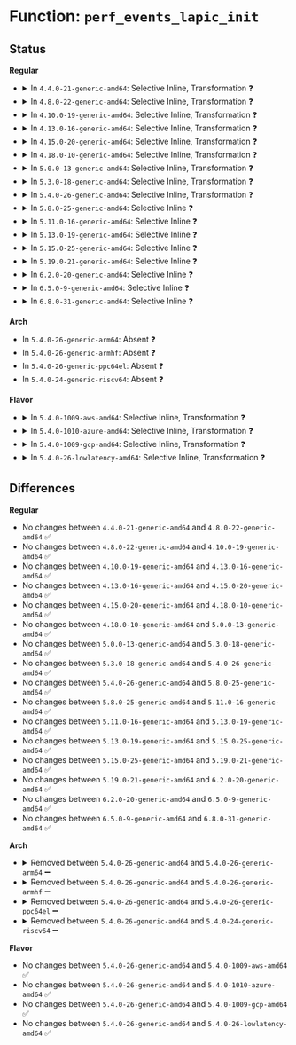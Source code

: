 # Function: <code>perf_events_lapic_init</code>

## Status
<b>Regular</b>
<ul>
<li>
<details>
<summary>In <code>4.4.0-21-generic-amd64</code>: Selective Inline, Transformation ❓</summary>

```c
void perf_events_lapic_init()
```

```json
{
  "name": "perf_events_lapic_init",
  "collision_type": "Unique Global",
  "inline_type": "Selective",
  "funcs": [
    {
      "addr": 18446744071578867760,
      "name": "perf_events_lapic_init",
      "external": true,
      "loc": "arch/x86/events/core.c:1419",
      "file": "arch/x86/events/core.c",
      "inline": "not declared, inlined",
      "caller_inline": [
        "arch/x86/events/core.c:x86_pmu_enable"
      ],
      "caller_func": [
        "arch/x86/events/core.c:x86_pmu_enable",
        "arch/x86/kernel/apic/apic.c:setup_local_APIC"
      ]
    }
  ],
  "symbols": [
    {
      "addr": 18446744071578867760,
      "name": "perf_events_lapic_init.part.14",
      "section": ".text",
      "bind": "STB_LOCAL",
      "size": 34
    },
    {
      "addr": 18446744071578874784,
      "name": "perf_events_lapic_init",
      "section": ".text",
      "bind": "STB_GLOBAL",
      "size": 37
    }
  ]
}
```
</details>
</li>
<li>
<details>
<summary>In <code>4.8.0-22-generic-amd64</code>: Selective Inline, Transformation ❓</summary>

```c
void perf_events_lapic_init()
```

```json
{
  "name": "perf_events_lapic_init",
  "collision_type": "Unique Global",
  "inline_type": "Selective",
  "funcs": [
    {
      "addr": 18446744071578873790,
      "name": "perf_events_lapic_init",
      "external": true,
      "loc": "arch/x86/events/core.c:1446",
      "file": "arch/x86/events/core.c",
      "inline": "not declared, inlined",
      "caller_inline": [
        "arch/x86/events/core.c:x86_pmu_enable"
      ],
      "caller_func": [
        "arch/x86/events/core.c:x86_pmu_enable",
        "arch/x86/kernel/apic/apic.c:setup_local_APIC"
      ]
    }
  ],
  "symbols": [
    {
      "addr": 18446744071578868416,
      "name": "perf_events_lapic_init.part.19",
      "section": ".text",
      "bind": "STB_LOCAL",
      "size": 34
    },
    {
      "addr": 18446744071578875136,
      "name": "perf_events_lapic_init",
      "section": ".text",
      "bind": "STB_GLOBAL",
      "size": 37
    }
  ]
}
```
</details>
</li>
<li>
<details>
<summary>In <code>4.10.0-19-generic-amd64</code>: Selective Inline, Transformation ❓</summary>

```c
void perf_events_lapic_init()
```

```json
{
  "name": "perf_events_lapic_init",
  "collision_type": "Unique Global",
  "inline_type": "Selective",
  "funcs": [
    {
      "addr": 18446744071578873790,
      "name": "perf_events_lapic_init",
      "external": true,
      "loc": "arch/x86/events/core.c:1475",
      "file": "arch/x86/events/core.c",
      "inline": "not declared, inlined",
      "caller_inline": [
        "arch/x86/events/core.c:x86_pmu_enable"
      ],
      "caller_func": [
        "arch/x86/events/core.c:x86_pmu_enable",
        "arch/x86/kernel/apic/apic.c:setup_local_APIC"
      ]
    }
  ],
  "symbols": [
    {
      "addr": 18446744071578868224,
      "name": "perf_events_lapic_init.part.19",
      "section": ".text",
      "bind": "STB_LOCAL",
      "size": 34
    },
    {
      "addr": 18446744071578875136,
      "name": "perf_events_lapic_init",
      "section": ".text",
      "bind": "STB_GLOBAL",
      "size": 37
    }
  ]
}
```
</details>
</li>
<li>
<details>
<summary>In <code>4.13.0-16-generic-amd64</code>: Selective Inline, Transformation ❓</summary>

```c
void perf_events_lapic_init()
```

```json
{
  "name": "perf_events_lapic_init",
  "collision_type": "Unique Global",
  "inline_type": "Selective",
  "funcs": [
    {
      "addr": 18446744071578872704,
      "name": "perf_events_lapic_init",
      "external": true,
      "loc": "arch/x86/events/core.c:1476",
      "file": "arch/x86/events/core.c",
      "inline": "not declared, inlined",
      "caller_inline": [
        "arch/x86/events/core.c:x86_pmu_enable"
      ],
      "caller_func": [
        "arch/x86/events/core.c:x86_pmu_enable",
        "arch/x86/kernel/apic/apic.c:setup_local_APIC"
      ]
    }
  ],
  "symbols": [
    {
      "addr": 18446744071578867552,
      "name": "perf_events_lapic_init.part.19",
      "section": ".text",
      "bind": "STB_LOCAL",
      "size": 34
    },
    {
      "addr": 18446744071578874416,
      "name": "perf_events_lapic_init",
      "section": ".text",
      "bind": "STB_GLOBAL",
      "size": 38
    }
  ]
}
```
</details>
</li>
<li>
<details>
<summary>In <code>4.15.0-20-generic-amd64</code>: Selective Inline, Transformation ❓</summary>

```c
void perf_events_lapic_init()
```

```json
{
  "name": "perf_events_lapic_init",
  "collision_type": "Unique Global",
  "inline_type": "Selective",
  "funcs": [
    {
      "addr": 18446744071578873744,
      "name": "perf_events_lapic_init",
      "external": true,
      "loc": "arch/x86/events/core.c:1482",
      "file": "arch/x86/events/core.c",
      "inline": "not declared, inlined",
      "caller_inline": [
        "arch/x86/events/core.c:x86_pmu_enable"
      ],
      "caller_func": [
        "arch/x86/events/core.c:x86_pmu_enable",
        "arch/x86/kernel/apic/apic.c:setup_local_APIC"
      ]
    }
  ],
  "symbols": [
    {
      "addr": 18446744071578868384,
      "name": "perf_events_lapic_init.part.18",
      "section": ".text",
      "bind": "STB_LOCAL",
      "size": 37
    },
    {
      "addr": 18446744071578875488,
      "name": "perf_events_lapic_init",
      "section": ".text",
      "bind": "STB_GLOBAL",
      "size": 38
    }
  ]
}
```
</details>
</li>
<li>
<details>
<summary>In <code>4.18.0-10-generic-amd64</code>: Selective Inline, Transformation ❓</summary>

```c
void perf_events_lapic_init()
```

```json
{
  "name": "perf_events_lapic_init",
  "collision_type": "Unique Global",
  "inline_type": "Selective",
  "funcs": [
    {
      "addr": 18446744071602764345,
      "name": "perf_events_lapic_init",
      "external": true,
      "loc": "arch/x86/events/core.c:1485",
      "file": "arch/x86/events/core.c",
      "inline": "not declared, inlined",
      "caller_inline": [
        "arch/x86/events/core.c:init_hw_perf_events",
        "arch/x86/events/core.c:x86_pmu_enable"
      ],
      "caller_func": [
        "arch/x86/events/core.c:init_hw_perf_events",
        "arch/x86/events/core.c:x86_pmu_enable",
        "arch/x86/kernel/apic/apic.c:setup_local_APIC"
      ]
    }
  ],
  "symbols": [
    {
      "addr": 18446744071578870320,
      "name": "perf_events_lapic_init.part.18",
      "section": ".text",
      "bind": "STB_LOCAL",
      "size": 37
    },
    {
      "addr": 18446744071578877040,
      "name": "perf_events_lapic_init",
      "section": ".text",
      "bind": "STB_GLOBAL",
      "size": 37
    }
  ]
}
```
</details>
</li>
<li>
<details>
<summary>In <code>5.0.0-13-generic-amd64</code>: Selective Inline, Transformation ❓</summary>

```c
void perf_events_lapic_init()
```

```json
{
  "name": "perf_events_lapic_init",
  "collision_type": "Unique Global",
  "inline_type": "Selective",
  "funcs": [
    {
      "addr": 18446744071604558483,
      "name": "perf_events_lapic_init",
      "external": true,
      "loc": "arch/x86/events/core.c:1486",
      "file": "arch/x86/events/core.c",
      "inline": "not declared, inlined",
      "caller_inline": [
        "arch/x86/events/core.c:init_hw_perf_events",
        "arch/x86/events/core.c:x86_pmu_enable"
      ],
      "caller_func": [
        "arch/x86/events/core.c:init_hw_perf_events",
        "arch/x86/events/core.c:x86_pmu_enable",
        "arch/x86/kernel/apic/apic.c:setup_local_APIC"
      ]
    }
  ],
  "symbols": [
    {
      "addr": 18446744071578870160,
      "name": "perf_events_lapic_init.part.18",
      "section": ".text",
      "bind": "STB_LOCAL",
      "size": 37
    },
    {
      "addr": 18446744071578876752,
      "name": "perf_events_lapic_init",
      "section": ".text",
      "bind": "STB_GLOBAL",
      "size": 37
    }
  ]
}
```
</details>
</li>
<li>
<details>
<summary>In <code>5.3.0-18-generic-amd64</code>: Selective Inline, Transformation ❓</summary>

```c
void perf_events_lapic_init()
```

```json
{
  "name": "perf_events_lapic_init",
  "collision_type": "Unique Global",
  "inline_type": "Selective",
  "funcs": [
    {
      "addr": 18446744071604652675,
      "name": "perf_events_lapic_init",
      "external": true,
      "loc": "arch/x86/events/core.c:1514",
      "file": "arch/x86/events/core.c",
      "inline": "not declared, inlined",
      "caller_inline": [
        "arch/x86/events/core.c:init_hw_perf_events",
        "arch/x86/events/core.c:x86_pmu_enable"
      ],
      "caller_func": [
        "arch/x86/events/core.c:init_hw_perf_events",
        "arch/x86/events/core.c:x86_pmu_enable",
        "arch/x86/kernel/apic/apic.c:setup_local_APIC"
      ]
    }
  ],
  "symbols": [
    {
      "addr": 18446744071578870768,
      "name": "perf_events_lapic_init.part.0",
      "section": ".text",
      "bind": "STB_LOCAL",
      "size": 37
    },
    {
      "addr": 18446744071578877456,
      "name": "perf_events_lapic_init",
      "section": ".text",
      "bind": "STB_GLOBAL",
      "size": 37
    }
  ]
}
```
</details>
</li>
<li>
<details>
<summary>In <code>5.4.0-26-generic-amd64</code>: Selective Inline, Transformation ❓</summary>

```c
void perf_events_lapic_init()
```

```json
{
  "name": "perf_events_lapic_init",
  "collision_type": "Unique Global",
  "inline_type": "Selective",
  "funcs": [
    {
      "addr": 18446744071604664947,
      "name": "perf_events_lapic_init",
      "external": true,
      "loc": "arch/x86/events/core.c:1584",
      "file": "arch/x86/events/core.c",
      "inline": "not declared, inlined",
      "caller_inline": [
        "arch/x86/events/core.c:init_hw_perf_events",
        "arch/x86/events/core.c:x86_pmu_enable"
      ],
      "caller_func": [
        "arch/x86/events/core.c:init_hw_perf_events",
        "arch/x86/events/core.c:x86_pmu_enable",
        "arch/x86/kernel/apic/apic.c:setup_local_APIC"
      ]
    }
  ],
  "symbols": [
    {
      "addr": 18446744071578870944,
      "name": "perf_events_lapic_init.part.0",
      "section": ".text",
      "bind": "STB_LOCAL",
      "size": 37
    },
    {
      "addr": 18446744071578878000,
      "name": "perf_events_lapic_init",
      "section": ".text",
      "bind": "STB_GLOBAL",
      "size": 37
    }
  ]
}
```
</details>
</li>
<li>
<details>
<summary>In <code>5.8.0-25-generic-amd64</code>: Selective Inline ❓</summary>

```c
void perf_events_lapic_init()
```

```json
{
  "name": "perf_events_lapic_init",
  "collision_type": "Unique Global",
  "inline_type": "Selective",
  "funcs": [
    {
      "addr": 18446744071578880769,
      "name": "perf_events_lapic_init",
      "external": true,
      "loc": "arch/x86/events/core.c:1585",
      "file": "arch/x86/events/core.c",
      "inline": "not declared, inlined",
      "caller_inline": [
        "arch/x86/events/core.c:x86_pmu_enable",
        "arch/x86/events/core.c:x86_pmu_enable"
      ],
      "caller_func": [
        "arch/x86/events/core.c:init_hw_perf_events",
        "arch/x86/kernel/apic/apic.c:setup_local_APIC"
      ]
    }
  ],
  "symbols": [
    {
      "addr": 18446744071578882192,
      "name": "perf_events_lapic_init",
      "section": ".text",
      "bind": "STB_GLOBAL",
      "size": 58
    }
  ]
}
```
</details>
</li>
<li>
<details>
<summary>In <code>5.11.0-16-generic-amd64</code>: Selective Inline ❓</summary>

```c
void perf_events_lapic_init()
```

```json
{
  "name": "perf_events_lapic_init",
  "collision_type": "Unique Global",
  "inline_type": "Selective",
  "funcs": [
    {
      "addr": 18446744071578876920,
      "name": "perf_events_lapic_init",
      "external": true,
      "loc": "arch/x86/events/core.c:1662",
      "file": "arch/x86/events/core.c",
      "inline": "not declared, inlined",
      "caller_inline": [
        "arch/x86/events/core.c:x86_pmu_enable",
        "arch/x86/events/core.c:x86_pmu_enable"
      ],
      "caller_func": [
        "arch/x86/events/core.c:init_hw_perf_events",
        "arch/x86/kernel/apic/apic.c:setup_local_APIC"
      ]
    }
  ],
  "symbols": [
    {
      "addr": 18446744071578878272,
      "name": "perf_events_lapic_init",
      "section": ".text",
      "bind": "STB_GLOBAL",
      "size": 58
    }
  ]
}
```
</details>
</li>
<li>
<details>
<summary>In <code>5.13.0-19-generic-amd64</code>: Selective Inline ❓</summary>

```c
void perf_events_lapic_init()
```

```json
{
  "name": "perf_events_lapic_init",
  "collision_type": "Unique Global",
  "inline_type": "Selective",
  "funcs": [
    {
      "addr": 18446744071578878920,
      "name": "perf_events_lapic_init",
      "external": true,
      "loc": "arch/x86/events/core.c:1720",
      "file": "arch/x86/events/core.c",
      "inline": "not declared, inlined",
      "caller_inline": [
        "arch/x86/events/core.c:x86_pmu_enable",
        "arch/x86/events/core.c:x86_pmu_enable"
      ],
      "caller_func": [
        "arch/x86/events/core.c:init_hw_perf_events",
        "arch/x86/kernel/apic/apic.c:setup_local_APIC"
      ]
    }
  ],
  "symbols": [
    {
      "addr": 18446744071578880432,
      "name": "perf_events_lapic_init",
      "section": ".text",
      "bind": "STB_GLOBAL",
      "size": 58
    }
  ]
}
```
</details>
</li>
<li>
<details>
<summary>In <code>5.15.0-25-generic-amd64</code>: Selective Inline ❓</summary>

```c
void perf_events_lapic_init()
```

```json
{
  "name": "perf_events_lapic_init",
  "collision_type": "Unique Global",
  "inline_type": "Selective",
  "funcs": [
    {
      "addr": 18446744071578882123,
      "name": "perf_events_lapic_init",
      "external": true,
      "loc": "arch/x86/events/core.c:1718",
      "file": "arch/x86/events/core.c",
      "inline": "not declared, inlined",
      "caller_inline": [
        "arch/x86/events/core.c:x86_pmu_enable",
        "arch/x86/events/core.c:x86_pmu_enable"
      ],
      "caller_func": [
        "arch/x86/events/core.c:init_hw_perf_events",
        "arch/x86/kernel/apic/apic.c:setup_local_APIC"
      ]
    }
  ],
  "symbols": [
    {
      "addr": 18446744071578884080,
      "name": "perf_events_lapic_init",
      "section": ".text",
      "bind": "STB_GLOBAL",
      "size": 58
    }
  ]
}
```
</details>
</li>
<li>
<details>
<summary>In <code>5.19.0-21-generic-amd64</code>: Selective Inline ❓</summary>

```c
void perf_events_lapic_init()
```

```json
{
  "name": "perf_events_lapic_init",
  "collision_type": "Unique Global",
  "inline_type": "Selective",
  "funcs": [
    {
      "addr": 18446744071578879701,
      "name": "perf_events_lapic_init",
      "external": true,
      "loc": "arch/x86/events/core.c:1730",
      "file": "arch/x86/events/core.c",
      "inline": "not declared, inlined",
      "caller_inline": [
        "arch/x86/events/core.c:x86_pmu_enable",
        "arch/x86/events/core.c:x86_pmu_enable"
      ],
      "caller_func": [
        "arch/x86/events/core.c:init_hw_perf_events",
        "arch/x86/kernel/apic/apic.c:setup_local_APIC"
      ]
    }
  ],
  "symbols": [
    {
      "addr": 18446744071578881728,
      "name": "perf_events_lapic_init",
      "section": ".text",
      "bind": "STB_GLOBAL",
      "size": 78
    }
  ]
}
```
</details>
</li>
<li>
<details>
<summary>In <code>6.2.0-20-generic-amd64</code>: Selective Inline ❓</summary>

```c
void perf_events_lapic_init()
```

```json
{
  "name": "perf_events_lapic_init",
  "collision_type": "Unique Global",
  "inline_type": "Selective",
  "funcs": [
    {
      "addr": 18446744071627492412,
      "name": "perf_events_lapic_init",
      "external": true,
      "loc": "arch/x86/events/core.c:1721",
      "file": "arch/x86/events/core.c",
      "inline": "not declared, inlined",
      "caller_inline": [
        "arch/x86/events/core.c:init_hw_perf_events",
        "arch/x86/events/core.c:init_hw_perf_events",
        "arch/x86/events/core.c:x86_pmu_enable",
        "arch/x86/events/core.c:x86_pmu_enable"
      ],
      "caller_func": [
        "arch/x86/kernel/apic/apic.c:setup_local_APIC"
      ]
    }
  ],
  "symbols": [
    {
      "addr": 18446744071578886736,
      "name": "perf_events_lapic_init",
      "section": ".text",
      "bind": "STB_GLOBAL",
      "size": 78
    }
  ]
}
```
</details>
</li>
<li>
<details>
<summary>In <code>6.5.0-9-generic-amd64</code>: Selective Inline ❓</summary>

```c
void perf_events_lapic_init()
```

```json
{
  "name": "perf_events_lapic_init",
  "collision_type": "Unique Global",
  "inline_type": "Selective",
  "funcs": [
    {
      "addr": 18446744071619236609,
      "name": "perf_events_lapic_init",
      "external": true,
      "loc": "arch/x86/events/core.c:1719",
      "file": "arch/x86/events/core.c",
      "inline": "not declared, inlined",
      "caller_inline": [
        "arch/x86/events/core.c:init_hw_perf_events",
        "arch/x86/events/core.c:init_hw_perf_events",
        "arch/x86/events/core.c:x86_pmu_enable",
        "arch/x86/events/core.c:x86_pmu_enable"
      ],
      "caller_func": [
        "arch/x86/kernel/apic/apic.c:setup_local_APIC"
      ]
    }
  ],
  "symbols": [
    {
      "addr": 18446744071578884768,
      "name": "perf_events_lapic_init",
      "section": ".text",
      "bind": "STB_GLOBAL",
      "size": 78
    }
  ]
}
```
</details>
</li>
<li>
<details>
<summary>In <code>6.8.0-31-generic-amd64</code>: Selective Inline ❓</summary>

```c
void perf_events_lapic_init()
```

```json
{
  "name": "perf_events_lapic_init",
  "collision_type": "Unique Global",
  "inline_type": "Selective",
  "funcs": [
    {
      "addr": 18446744071621526689,
      "name": "perf_events_lapic_init",
      "external": true,
      "loc": "arch/x86/events/core.c:1717",
      "file": "arch/x86/events/core.c",
      "inline": "not declared, inlined",
      "caller_inline": [
        "arch/x86/events/core.c:init_hw_perf_events",
        "arch/x86/events/core.c:init_hw_perf_events",
        "arch/x86/events/core.c:x86_pmu_enable",
        "arch/x86/events/core.c:x86_pmu_enable"
      ],
      "caller_func": [
        "arch/x86/kernel/apic/apic.c:setup_local_APIC"
      ]
    }
  ],
  "symbols": [
    {
      "addr": 18446744071578907072,
      "name": "perf_events_lapic_init",
      "section": ".text",
      "bind": "STB_GLOBAL",
      "size": 67
    }
  ]
}
```
</details>
</li>
</ul>
<b>Arch</b>
<ul>
<li>
In <code>5.4.0-26-generic-arm64</code>: Absent ❓
</li>
<li>
In <code>5.4.0-26-generic-armhf</code>: Absent ❓
</li>
<li>
In <code>5.4.0-26-generic-ppc64el</code>: Absent ❓
</li>
<li>
In <code>5.4.0-24-generic-riscv64</code>: Absent ❓
</li>
</ul>
<b>Flavor</b>
<ul>
<li>
<details>
<summary>In <code>5.4.0-1009-aws-amd64</code>: Selective Inline, Transformation ❓</summary>

```c
void perf_events_lapic_init()
```

```json
{
  "name": "perf_events_lapic_init",
  "collision_type": "Unique Global",
  "inline_type": "Selective",
  "funcs": [
    {
      "addr": 18446744071604591219,
      "name": "perf_events_lapic_init",
      "external": true,
      "loc": "arch/x86/events/core.c:1584",
      "file": "arch/x86/events/core.c",
      "inline": "not declared, inlined",
      "caller_inline": [
        "arch/x86/events/core.c:init_hw_perf_events",
        "arch/x86/events/core.c:x86_pmu_enable"
      ],
      "caller_func": [
        "arch/x86/events/core.c:init_hw_perf_events",
        "arch/x86/events/core.c:x86_pmu_enable",
        "arch/x86/kernel/apic/apic.c:setup_local_APIC"
      ]
    }
  ],
  "symbols": [
    {
      "addr": 18446744071578870944,
      "name": "perf_events_lapic_init.part.0",
      "section": ".text",
      "bind": "STB_LOCAL",
      "size": 37
    },
    {
      "addr": 18446744071578878000,
      "name": "perf_events_lapic_init",
      "section": ".text",
      "bind": "STB_GLOBAL",
      "size": 37
    }
  ]
}
```
</details>
</li>
<li>
<details>
<summary>In <code>5.4.0-1010-azure-amd64</code>: Selective Inline, Transformation ❓</summary>

```c
void perf_events_lapic_init()
```

```json
{
  "name": "perf_events_lapic_init",
  "collision_type": "Unique Global",
  "inline_type": "Selective",
  "funcs": [
    {
      "addr": 18446744071604582848,
      "name": "perf_events_lapic_init",
      "external": true,
      "loc": "arch/x86/events/core.c:1584",
      "file": "arch/x86/events/core.c",
      "inline": "not declared, inlined",
      "caller_inline": [
        "arch/x86/events/core.c:init_hw_perf_events",
        "arch/x86/events/core.c:x86_pmu_enable"
      ],
      "caller_func": [
        "arch/x86/events/core.c:init_hw_perf_events",
        "arch/x86/events/core.c:x86_pmu_enable",
        "arch/x86/kernel/apic/apic.c:setup_local_APIC"
      ]
    }
  ],
  "symbols": [
    {
      "addr": 18446744071578864672,
      "name": "perf_events_lapic_init.part.0",
      "section": ".text",
      "bind": "STB_LOCAL",
      "size": 37
    },
    {
      "addr": 18446744071578871840,
      "name": "perf_events_lapic_init",
      "section": ".text",
      "bind": "STB_GLOBAL",
      "size": 37
    }
  ]
}
```
</details>
</li>
<li>
<details>
<summary>In <code>5.4.0-1009-gcp-amd64</code>: Selective Inline, Transformation ❓</summary>

```c
void perf_events_lapic_init()
```

```json
{
  "name": "perf_events_lapic_init",
  "collision_type": "Unique Global",
  "inline_type": "Selective",
  "funcs": [
    {
      "addr": 18446744071604669043,
      "name": "perf_events_lapic_init",
      "external": true,
      "loc": "arch/x86/events/core.c:1584",
      "file": "arch/x86/events/core.c",
      "inline": "not declared, inlined",
      "caller_inline": [
        "arch/x86/events/core.c:init_hw_perf_events",
        "arch/x86/events/core.c:x86_pmu_enable"
      ],
      "caller_func": [
        "arch/x86/events/core.c:init_hw_perf_events",
        "arch/x86/events/core.c:x86_pmu_enable",
        "arch/x86/kernel/apic/apic.c:setup_local_APIC"
      ]
    }
  ],
  "symbols": [
    {
      "addr": 18446744071578870880,
      "name": "perf_events_lapic_init.part.0",
      "section": ".text",
      "bind": "STB_LOCAL",
      "size": 37
    },
    {
      "addr": 18446744071578877936,
      "name": "perf_events_lapic_init",
      "section": ".text",
      "bind": "STB_GLOBAL",
      "size": 37
    }
  ]
}
```
</details>
</li>
<li>
<details>
<summary>In <code>5.4.0-26-lowlatency-amd64</code>: Selective Inline, Transformation ❓</summary>

```c
void perf_events_lapic_init()
```

```json
{
  "name": "perf_events_lapic_init",
  "collision_type": "Unique Global",
  "inline_type": "Selective",
  "funcs": [
    {
      "addr": 18446744071604669048,
      "name": "perf_events_lapic_init",
      "external": true,
      "loc": "arch/x86/events/core.c:1584",
      "file": "arch/x86/events/core.c",
      "inline": "not declared, inlined",
      "caller_inline": [
        "arch/x86/events/core.c:init_hw_perf_events",
        "arch/x86/events/core.c:x86_pmu_enable"
      ],
      "caller_func": [
        "arch/x86/events/core.c:init_hw_perf_events",
        "arch/x86/events/core.c:x86_pmu_enable",
        "arch/x86/kernel/apic/apic.c:setup_local_APIC"
      ]
    }
  ],
  "symbols": [
    {
      "addr": 18446744071578871232,
      "name": "perf_events_lapic_init.part.0",
      "section": ".text",
      "bind": "STB_LOCAL",
      "size": 37
    },
    {
      "addr": 18446744071578878288,
      "name": "perf_events_lapic_init",
      "section": ".text",
      "bind": "STB_GLOBAL",
      "size": 37
    }
  ]
}
```
</details>
</li>
</ul>

## Differences
<b>Regular</b>
<ul>
<li>
No changes between <code>4.4.0-21-generic-amd64</code> and <code>4.8.0-22-generic-amd64</code> ✅
</li>
<li>
No changes between <code>4.8.0-22-generic-amd64</code> and <code>4.10.0-19-generic-amd64</code> ✅
</li>
<li>
No changes between <code>4.10.0-19-generic-amd64</code> and <code>4.13.0-16-generic-amd64</code> ✅
</li>
<li>
No changes between <code>4.13.0-16-generic-amd64</code> and <code>4.15.0-20-generic-amd64</code> ✅
</li>
<li>
No changes between <code>4.15.0-20-generic-amd64</code> and <code>4.18.0-10-generic-amd64</code> ✅
</li>
<li>
No changes between <code>4.18.0-10-generic-amd64</code> and <code>5.0.0-13-generic-amd64</code> ✅
</li>
<li>
No changes between <code>5.0.0-13-generic-amd64</code> and <code>5.3.0-18-generic-amd64</code> ✅
</li>
<li>
No changes between <code>5.3.0-18-generic-amd64</code> and <code>5.4.0-26-generic-amd64</code> ✅
</li>
<li>
No changes between <code>5.4.0-26-generic-amd64</code> and <code>5.8.0-25-generic-amd64</code> ✅
</li>
<li>
No changes between <code>5.8.0-25-generic-amd64</code> and <code>5.11.0-16-generic-amd64</code> ✅
</li>
<li>
No changes between <code>5.11.0-16-generic-amd64</code> and <code>5.13.0-19-generic-amd64</code> ✅
</li>
<li>
No changes between <code>5.13.0-19-generic-amd64</code> and <code>5.15.0-25-generic-amd64</code> ✅
</li>
<li>
No changes between <code>5.15.0-25-generic-amd64</code> and <code>5.19.0-21-generic-amd64</code> ✅
</li>
<li>
No changes between <code>5.19.0-21-generic-amd64</code> and <code>6.2.0-20-generic-amd64</code> ✅
</li>
<li>
No changes between <code>6.2.0-20-generic-amd64</code> and <code>6.5.0-9-generic-amd64</code> ✅
</li>
<li>
No changes between <code>6.5.0-9-generic-amd64</code> and <code>6.8.0-31-generic-amd64</code> ✅
</li>
</ul>
<b>Arch</b>
<ul>
<li>
<details>
<summary>Removed between <code>5.4.0-26-generic-amd64</code> and <code>5.4.0-26-generic-arm64</code> ➖</summary>

```c
void perf_events_lapic_init()
```
</details>
</li>
<li>
<details>
<summary>Removed between <code>5.4.0-26-generic-amd64</code> and <code>5.4.0-26-generic-armhf</code> ➖</summary>

```c
void perf_events_lapic_init()
```
</details>
</li>
<li>
<details>
<summary>Removed between <code>5.4.0-26-generic-amd64</code> and <code>5.4.0-26-generic-ppc64el</code> ➖</summary>

```c
void perf_events_lapic_init()
```
</details>
</li>
<li>
<details>
<summary>Removed between <code>5.4.0-26-generic-amd64</code> and <code>5.4.0-24-generic-riscv64</code> ➖</summary>

```c
void perf_events_lapic_init()
```
</details>
</li>
</ul>
<b>Flavor</b>
<ul>
<li>
No changes between <code>5.4.0-26-generic-amd64</code> and <code>5.4.0-1009-aws-amd64</code> ✅
</li>
<li>
No changes between <code>5.4.0-26-generic-amd64</code> and <code>5.4.0-1010-azure-amd64</code> ✅
</li>
<li>
No changes between <code>5.4.0-26-generic-amd64</code> and <code>5.4.0-1009-gcp-amd64</code> ✅
</li>
<li>
No changes between <code>5.4.0-26-generic-amd64</code> and <code>5.4.0-26-lowlatency-amd64</code> ✅
</li>
</ul>
